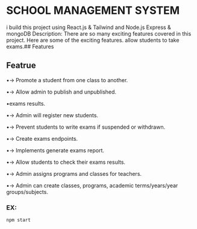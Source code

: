  # SCHOOL MANAGEMENT SYSTEM

 


i build this project using React.js & Tailwind and Node.js Express & mongoDB Description: There are so many exciting features covered in this project. Here are some of the exciting features.
allow students to take exams.## Features
 ## Featrue
 •-> Promote a student from one class to another.
 
•-> Allow admin to publish and unpublished.

•exams results.

•-> Admin will register new students.

•-> Prevent students to write exams if suspended or withdrawn.

•-> Create exams endpoints.

•-> Implements generate exams report.

•-> Allow students to check their exams results.

•-> Admin assigns programs and classes for teachers.

•-> Admin can create classes, programs, academic terms/years/year groups/subjects.




### EX:
 ```
npm start
```

 
